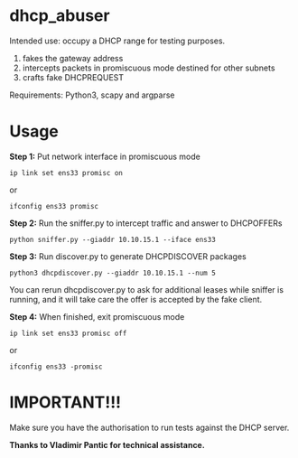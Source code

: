 # dhcp_abuser

Intended use: occupy a DHCP range for testing purposes.

1) fakes the gateway address
2) intercepts packets in promiscuous mode destined for other subnets
3) crafts fake DHCPREQUEST

Requirements: Python3, scapy and argparse 

# Usage 

**Step 1:** Put network interface in promiscuous mode

`ip link set ens33 promisc on`

or

`ifconfig ens33 promisc`


**Step 2:** Run the sniffer.py to intercept traffic and answer to DHCPOFFERs

`python sniffer.py --giaddr 10.10.15.1 --iface ens33`


**Step 3:** Run discover.py to generate DHCPDISCOVER packages

`python3 dhcpdiscover.py --giaddr 10.10.15.1 --num 5`

You can rerun dhcpdiscover.py to ask for additional leases while sniffer is running, and it will take care the offer is accepted by the fake client. 


**Step 4:** When finished, exit promiscuous mode

`ip link set ens33 promisc off`

or

`ifconfig ens33 -promisc`


# IMPORTANT!!! 

Make sure you have the authorisation to run tests against the DHCP server. 


**Thanks to Vladimir Pantic for technical assistance.**
